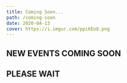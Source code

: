 ```yaml
---
title: Coming Soon...
path: /coming-soon
date: 2020-04-13
cover: https://i.imgur.com/ppi6Eo8.png
---
```

## NEW EVENTS COMING SOON

## PLEASE WAIT